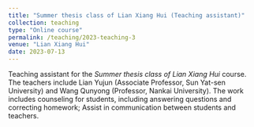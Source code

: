 ```yaml
---
title: "Summer thesis class of Lian Xiang Hui (Teaching assistant)"
collection: teaching
type: "Online course"
permalink: /teaching/2023-teaching-3
venue: "Lian Xiang Hui"
date: 2023-07-13
---
```


Teaching assistant for the *Summer thesis class of Lian Xiang Hui* course. The teachers include Lian Yujun (Associate Professor, Sun Yat-sen University) and Wang Qunyong (Professor, Nankai University). The work includes counseling for students, including answering questions and correcting homework; Assist in communication between students and teachers.
